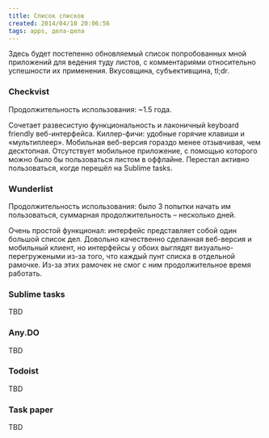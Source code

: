 ```yaml
---
title: Список списков
created: 2014/04/10 20:06:56
tags: apps, дела-дела
---
```


Здесь будет постепенно обновляемый список попробованных мной приложений для ведения туду листов, с комментариями относительно успешности их применения. Вкусовщина, субъективщина, tl;dr.

### Checkvist

Продолжительность использования: ~1.5 года.

Cочетает развесистую функциональность и лаконичный keyboard friendly веб-интерфейса. Киллер-фичи: удобные горячие клавиши и «мультиплеер». Мобильная веб-версия гораздо менее отзывчивая, чем десктопная. Отсутствует мобильное приложение, с помощью которого можно было бы пользоваться листом в оффлайне. Перестал активно пользоваться, когде перешёл на Sublime tasks.

### Wunderlist

Продолжительность использования: было 3 попытки начать им пользоваться, суммарная продолжительность – несколько дней.

Очень простой функционал: интерфейс представляет собой один большой список дел. Довольно качественно сделанная веб-версия и мобильный клиент, но интерфейсы у обоих выглядят визуально-перегружеными из-за того, что каждый пунт списка в отдельной рамочке. Из-за этих рамочек не смог с ним продолжительное время работать.

### Sublime tasks

TBD

### Any.DO

TBD

### Todoist

TBD

### Task paper

TBD
